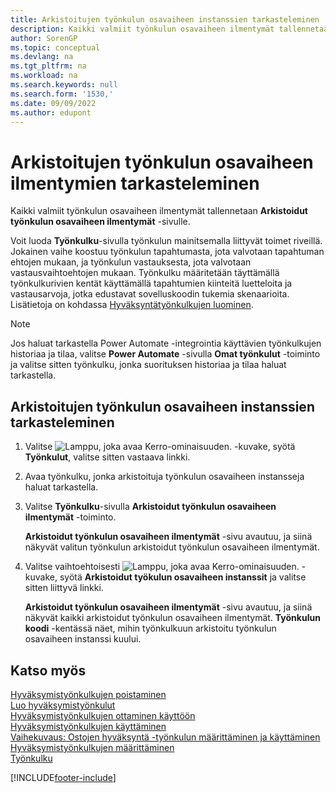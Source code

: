 ```yaml
---
title: Arkistoitujen työnkulun osavaiheen instanssien tarkasteleminen
description: Kaikki valmiit työnkulun osavaiheen ilmentymät tallennetaan Arkistoidut työnkulun osavaiheen ilmentymät -sivulle. Jokainen vaihe koostuu työnkulkutapahtumasta ja työnkulun vastauksesta.
author: SorenGP
ms.topic: conceptual
ms.devlang: na
ms.tgt_pltfrm: na
ms.workload: na
ms.search.keywords: null
ms.search.form: '1530,'
ms.date: 09/09/2022
ms.author: edupont
---
```

# <a name="view-archived-workflow-step-instances"></a>Arkistoitujen työnkulun osavaiheen ilmentymien tarkasteleminen

Kaikki valmiit työnkulun osavaiheen ilmentymät tallennetaan **Arkistoidut työnkulun osavaiheen ilmentymät** -sivulle.  

Voit luoda **Työnkulku**-sivulla työnkulun mainitsemalla liittyvät toimet riveillä. Jokainen vaihe koostuu työnkulun tapahtumasta, jota valvotaan tapahtuman ehtojen mukaan, ja työnkulun vastauksesta, jota valvotaan vastausvaihtoehtojen mukaan. Työnkulku määritetään täyttämällä työnkulkurivien kentät käyttämällä tapahtumien kiinteitä luetteloita ja vastausarvoja, jotka edustavat sovelluskoodin tukemia skenaarioita. Lisätietoja on kohdassa [Hyväksyntätyönkulkujen luominen](across-how-to-create-workflows.md).  

> [!NOTE]
> Jos haluat tarkastella Power Automate -integrointia käyttävien työnkulkujen historiaa ja tilaa, valitse **Power Automate** -sivulla **Omat työnkulut** -toiminto ja valitse sitten työnkulku, jonka suorituksen historiaa ja tilaa haluat tarkastella.

## <a name="to-view-archived-workflow-step-instances"></a>Arkistoitujen työnkulun osavaiheen instanssien tarkasteleminen

1. Valitse ![Lamppu, joka avaa Kerro-ominaisuuden.](media/ui-search/search_small.png "Kerro, mitä haluat tehdä") -kuvake, syötä **Työnkulut**, valitse sitten vastaava linkki.  
2. Avaa työnkulku, jonka arkistoituja työnkulun osavaiheen instansseja haluat tarkastella.  
3. Valitse **Työnkulku**-sivulla **Arkistoidut työnkulun osavaiheen ilmentymät** -toiminto.  

   **Arkistoidut työnkulun osavaiheen ilmentymät** -sivu avautuu, ja siinä näkyvät valitun työnkulun arkistoidut työnkulun osavaiheen ilmentymät.  
4. Valitse vaihtoehtoisesti ![Lamppu, joka avaa Kerro-ominaisuuden.](media/ui-search/search_small.png "Kerro, mitä haluat tehdä") -kuvake, syötä **Arkistoidut työkulun osavaiheen instanssit** ja valitse sitten liittyvä linkki.  

   **Arkistoidut työnkulun osavaiheen ilmentymät** -sivu avautuu, ja siinä näkyvät kaikki arkistoidut työnkulun osavaiheen ilmentymät. **Työnkulun koodi** -kentässä näet, mihin työnkulkuun arkistoitu työnkulun osavaiheen instanssi kuului.  

## <a name="see-also"></a>Katso myös

[Hyväksymistyönkulkujen poistaminen](across-how-to-delete-workflows.md)  
[Luo hyväksymistyönkulut](across-how-to-create-workflows.md)  
[Hyväksymistyönkulkujen ottaminen käyttöön](across-how-to-enable-workflows.md)  
[Hyväksymistyönkulkujen käyttäminen](across-use-workflows.md)  
[Vaihekuvaus: Ostojen hyväksyntä -työnkulun määrittäminen ja käyttäminen](walkthrough-setting-up-and-using-a-purchase-approval-workflow.md)  
[Hyväksymistyönkulkujen määrittäminen](across-set-up-workflows.md)  
[Työnkulku](across-workflow.md)

[!INCLUDE[footer-include](includes/footer-banner.md)]

